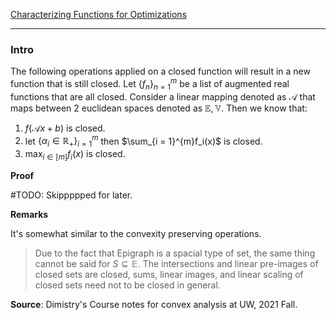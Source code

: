 [Characterizing Functions for Optimizations](Characterizing%20Functions%20for%20Optimizations.md)

---
### **Intro**

The following operations applied on a closed function will result in a new function that is still closed. Let $\{f_n\}_{n = 1}^m$  be a list of augmented real functions that are all closed. Consider a linear mapping denoted as $\mathcal A$ that maps between 2 euclidean spaces denoted as $\mathbb E, \mathbb V$. Then we know that: 

1. $f(\mathcal Ax + b)$ is closed. 
2. let $\{\alpha_i\in \mathbb R_+\}_{i = 1}^m$ then $\sum_{i = 1}^{m}f_i(x)$ is closed. 
3. $\max_{i\in [m]}f_i(x)$ is closed. 


**Proof**

#TODO: Skippppped for later. 




**Remarks**

It's somewhat similar to the convexity preserving operations. 

> Due to the fact that Epigraph is a spacial type of set, the same thing cannot be said for $S\subseteq \mathbb E$. The intersections and linear pre-images of closed sets are closed, sums, linear images, and linear scaling of closed sets need not to be closed in general. 

**Source**: Dimistry's Course notes for convex analysis at UW, 2021 Fall.


